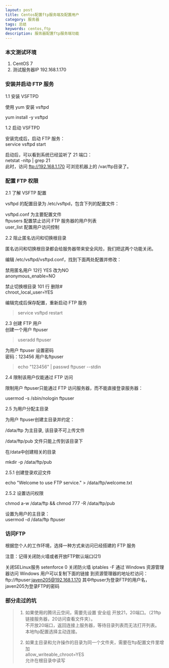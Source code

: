 ```yaml
---
layout: post
title: Centos配置ftp服务端及配置用户
category: 服务器
tags: 总结
keywords: centos,ftp
description: 服务器配置ftp服务端功能
---
```


### 本文测试环境   
1. CentOS 7 
2. 测试服务器IP 192.168.1.170

### 安装并启动 FTP 服务

1.1 安装 VSFTPD

使用 yum 安装 vsftpd

yum install -y vsftpd  

1.2 启动 VSFTPD

安装完成后，启动 FTP 服务：  
service vsftpd start  

启动后，可以看到系统已经监听了 21 端口：  
netstat -nltp | grep 21  
此时，访问 ftp://192.168.1.170 可浏览机器上的 /var/ftp目录了。

### 配置 FTP 权限

2.1 了解 VSFTP 配置

vsftpd 的配置目录为 /etc/vsftpd，包含下列的配置文件：

vsftpd.conf 为主要配置文件  
ftpusers 配置禁止访问 FTP 服务器的用户列表  
user_list 配置用户访问控制  

2.2 阻止匿名访问和切换根目录

匿名访问和切换根目录都会给服务器带来安全风险，我们把这两个功能关闭。

编辑 /etc/vsftpd/vsftpd.conf，找到下面两处配置并修改：
 
禁用匿名用户  12行 YES 改为NO  
anonymous_enable=NO

禁止切换根目录 101 行 删除#  
chroot_local_user=YES  

编辑完成后保存配置，重新启动 FTP 服务  
> service vsftpd restart

2.3 创建 FTP 用户  
创建一个用户 ftpuser  
> useradd ftpuser

为用户 ftpuser 设置密码  
密码：123456 用户名ftpuser  
> echo "123456" | passwd ftpuser --stdin  

2.4 限制该用户仅能通过 FTP 访问

限制用户 ftpuser只能通过 FTP 访问服务器，而不能直接登录服务器：

usermod -s /sbin/nologin ftpuser  

2.5 为用户分配主目录

为用户 ftpuser创建主目录并约定：

/data/ftp 为主目录, 该目录不可上传文件  

/data/ftp/pub 文件只能上传到该目录下  

在/data中创建相关的目录  

mkdir -p /data/ftp/pub  

2.5.1 创建登录欢迎文件
 
echo "Welcome to use FTP service." > /data/ftp/welcome.txt  

2.5.2 设置访问权限

chmod a-w /data/ftp && chmod 777 -R /data/ftp/pub

设置为用户的主目录：  
usermod -d /data/ftp ftpuser

### 访问FTP

根据您个人的工作环境，选择一种方式来访问已经搭建的 FTP 服务

注意：记得关闭防火墙或者开放FTP默认端口(21)

 关闭SELinux服务
setenforce 0 
 关闭防火墙
iptables -F 
通过 Windows 资源管理器访问
Windows 用户可以复制下面的链接 
到资源管理器的地址栏访问：  
ftp://ftpuser:javen205@192.168.1.170 
其中ftpuser为登录FTP的用户名，javen205为登录FTP的密码  

### 部分走过的坑  
> 1. 如果使用的腾讯云空间，需要先设置 安全组 开放21，20端口。（21ftp链接服务器，20访问查看文件夹）。  
不开放20端口，返回连接上服务器，等待目录列表而无法打开列表。   
本地ftp配置选择主动连接。  
>  
> 2. 如果主目录和允许操作的目录为同一个文件夹，需要在ftp配置文件里增加  
allow_writeable_chroot=YES  
允许在根目录中读写